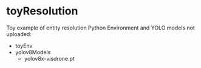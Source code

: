 # toyResolution
Toy example of entity resolution
Python Environment and YOLO models not uploaded:
- toyEnv
- yolov8Models
  - yolov8x-visdrone.pt
